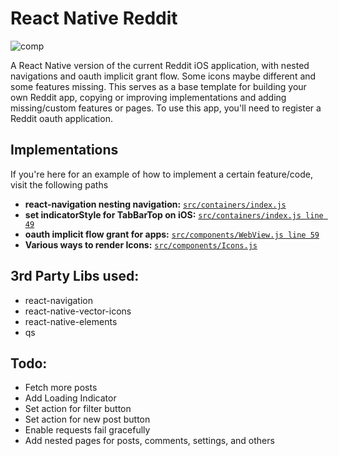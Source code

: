 # React Native Reddit

![comp](https://user-images.githubusercontent.com/20421030/27773626-d017a7dc-5f4b-11e7-807a-b9286f50b393.png)

A React Native version of the current Reddit iOS application, with nested navigations and oauth implicit grant flow.
Some icons maybe different and some features missing.
This serves as a base template for building your own Reddit app, copying or improving implementations and adding missing/custom features or pages.
To use this app, you'll need to register a Reddit oauth application.

## Implementations
If you're here for an example of how to implement a certain feature/code, visit the following paths
- **react-navigation nesting navigation:** [`src/containers/index.js`](https://github.com/finetimi/React-Native-Reddit/blob/master/src/containers/index.js)
- **set indicatorStyle for TabBarTop on iOS:** [`src/containers/index.js line 49`](https://github.com/finetimi/React-Native-Reddit/blob/master/src/containers/index.js#L49)
- **oauth implicit flow grant for apps:** [`src/components/WebView.js line 59`](https://github.com/finetimi/React-Native-Reddit/blob/master/src/components/WebView.js)
- **Various ways to render Icons:** [`src/components/Icons.js`](https://github.com/finetimi/React-Native-Reddit/blob/master/src/components/Icons.js)


## 3rd Party Libs used:
- react-navigation
- react-native-vector-icons
- react-native-elements
- qs 

## Todo:
- Fetch more posts
- Add Loading Indicator
- Set action for filter button
- Set action for new post button
- Enable requests fail gracefully
- Add nested pages for posts, comments, settings, and others
